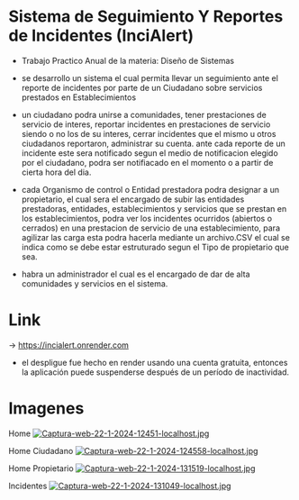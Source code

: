 # Sistema de Seguimiento Y Reportes de Incidentes (InciAlert)

* Trabajo Practico Anual de la materia: Diseño de Sistemas 

* se desarrollo un sistema el cual permita llevar un seguimiento ante el reporte de incidentes por parte de un Ciudadano sobre servicios prestados en Establecimientos

* un ciudadano podra unirse a comunidades, tener prestaciones de servicio de interes, reportar incidentes en prestaciones de servicio
siendo o no los de su interes, cerrar incidentes que el mismo u otros ciudadanos reportaron, administrar su cuenta.
ante cada reporte de un incidente este sera notificado segun el medio de notificacion elegido por el ciudadano, podra ser 
notifiacado en el momento o a partir de cierta hora del dia.

* cada Organismo de control o Entidad prestadora podra designar a un propietario, el cual sera el encargado de subir las entidades prestadoras, entidades, establecimientos y servicios que se prestan en los establecimientos, podra ver los incidentes ocurridos (abiertos o cerrados) en una prestacion de servicio de una establecimiento, para agilizar las carga esta podra hacerla mediante
un archivo.CSV el cual se indica como se debe estar estruturado segun el Tipo de propietario que sea.

* habra un administrador el cual es el encargado de dar de alta comunidades y servicios en el sistema.

# Link
-> https://incialert.onrender.com
* el despligue fue hecho en render usando una cuenta gratuita, entonces la aplicación puede suspenderse después de un período de inactividad. 

# Imagenes 
Home
[![Captura-web-22-1-2024-12451-localhost.jpg](https://i.postimg.cc/bYCzrN4k/Captura-web-22-1-2024-12451-localhost.jpg)](https://postimg.cc/mh9x6RLg)

Home Ciudadano
[![Captura-web-22-1-2024-124558-localhost.jpg](https://i.postimg.cc/3NB98ctF/Captura-web-22-1-2024-124558-localhost.jpg)](https://postimg.cc/2L1nT2R1)

Home Propietario
[![Captura-web-22-1-2024-131519-localhost.jpg](https://i.postimg.cc/90nRYP0j/Captura-web-22-1-2024-131519-localhost.jpg)](https://postimg.cc/K3t8ZMt9)

Incidentes
[![Captura-web-22-1-2024-131049-localhost.jpg](https://i.postimg.cc/T1DGBnQx/Captura-web-22-1-2024-131049-localhost.jpg)](https://postimg.cc/vxbpVgp2)
